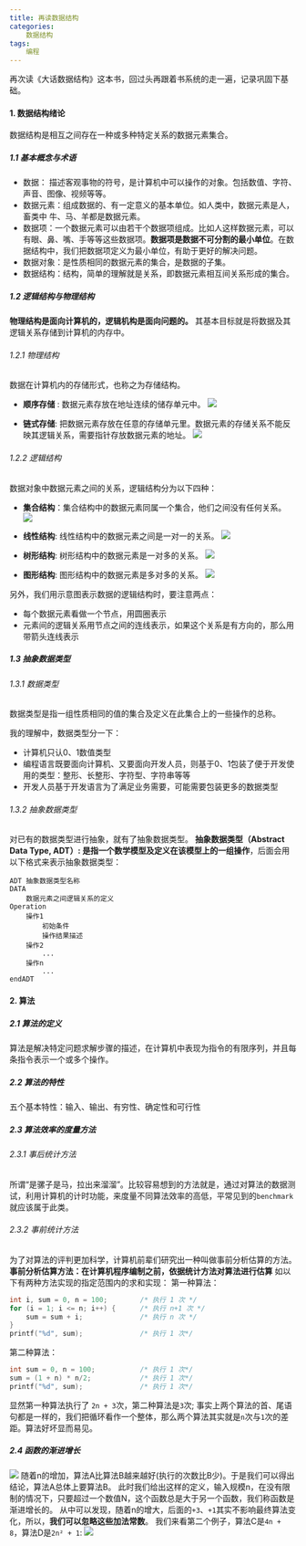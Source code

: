 ```yaml
---
title: 再读数据结构
categories:
    数据结构
tags:
    编程
---
```

再次读《大话数据结构》这本书，回过头再跟着书系统的走一遍，记录巩固下基础。

#### 1. 数据结构绪论
数据结构是相互之间存在一种或多种特定关系的数据元素集合。

##### 1.1 基本概念与术语
* 数据： 描述客观事物的符号，是计算机中可以操作的对象。包括数值、字符、声音、图像、视频等等。
* 数据元素：组成数据的、有一定意义的基本单位。如人类中，数据元素是人，畜类中 牛、马、羊都是数据元素。
* 数据项：一个数据元素可以由若干个数据项组成。比如人这样数据元素，可以有眼、鼻、嘴、手等等这些数据项。**数据项是数据不可分割的最小单位**。在数据结构中，我们把数据项定义为最小单位，有助于更好的解决问题。
* 数据对象：是性质相同的数据元素的集合，是数据的子集。
* 数据结构：结构，简单的理解就是关系，即数据元素相互间关系形成的集合。

##### 1.2 逻辑结构与物理结构
**物理结构是面向计算机的，逻辑机构是面向问题的。** 其基本目标就是将数据及其逻辑关系存储到计算机的内存中。

###### 1.2.1 物理结构
数据在计算机内的存储形式，也称之为存储结构。

* **顺序存储** : 数据元素存放在地址连续的储存单元中。
![](http://wx2.sinaimg.cn/mw690/929194b4gy1fgmtzre5ouj20b402agm0.jpg)

* **链式存储**: 把数据元素存放在任意的存储单元里。数据元素的存储关系不能反映其逻辑关系，需要指针存放数据元素的地址。
![](http://wx2.sinaimg.cn/mw690/929194b4gy1fgmu3lswuwj209207v74z.jpg)

###### 1.2.2 逻辑结构
数据对象中数据元素之间的关系，逻辑结构分为以下四种：
* **集合结构**：集合结构中的数据元素同属一个集合，他们之间没有任何关系。
![](http://wx1.sinaimg.cn/mw690/929194b4gy1fgmu3m85mdj208b07uq3p.jpg)

* **线性结构**: 线性结构中的数据元素之间是一对一的关系。
![](http://wx4.sinaimg.cn/mw690/929194b4gy1fgmu3ml3gfj207a05nq3a.jpg)

* **树形结构**: 树形结构中的数据元素是一对多的关系。
![](http://wx4.sinaimg.cn/mw690/929194b4gy1fgmu3n1lylj208f05gjru.jpg)

* **图形结构**: 图形结构中的数据元素是多对多的关系。
![](http://wx3.sinaimg.cn/mw690/929194b4gy1fgmu3nm4wjj207y06kt99.jpg)

另外，我们用示意图表示数据的逻辑结构时，要注意两点：
* 每个数据元素看做一个节点，用圆圈表示
* 元素间的逻辑关系用节点之间的连线表示，如果这个关系是有方向的，那么用带箭头连线表示

##### 1.3 抽象数据类型
###### 1.3.1 数据类型
数据类型是指一组性质相同的值的集合及定义在此集合上的一些操作的总称。

我的理解中，数据类型分一下：
* 计算机只认0、1数值类型
* 编程语言既要面向计算机、又要面向开发人员，则基于0、1包装了便于开发使用的类型：整形、长整形、字符型、字符串等等
* 开发人员基于开发语言为了满足业务需要，可能需要包装更多的数据类型

###### 1.3.2 抽象数据类型
对已有的数据类型进行抽象，就有了抽象数据类型。
**抽象数据类型（Abstract Data Type, ADT）: 是指一个数学模型及定义在该模型上的一组操作**，后面会用以下格式来表示抽象数据类型：
```
ADT 抽象数据类型名称
DATA
    数据元素之间逻辑关系的定义
Operation
    操作1
        初始条件
        操作结果描述
    操作2
        ...
    操作n
        ...
endADT
```

#### 2. 算法
##### 2.1 算法的定义
算法是解决特定问题求解步骤的描述，在计算机中表现为指令的有限序列，并且每条指令表示一个或多个操作。

##### 2.2 算法的特性
五个基本特性：输入、输出、有穷性、确定性和可行性
##### 2.3 算法效率的度量方法
###### 2.3.1 事后统计方法
所谓“是骡子是马，拉出来溜溜”。比较容易想到的方法就是，通过对算法的数据测试，利用计算机的计时功能，来度量不同算法效率的高低，平常见到的`benchmark`就应该属于此类。

###### 2.3.2 事前统计方法
为了对算法的评判更加科学，计算机前辈们研究出一种叫做事前分析估算的方法。**事前分析估算方法：在计算机程序编制之前，依据统计方法对算法进行估算**
如以下有两种方法实现的指定范围内的求和实现：
第一种算法：
```c
int i, sum = 0, n = 100;        /* 执行 1 次 */
for (i = 1; i <= n; i++) {      /* 执行 n+1 次 */
    sum = sum + i;              /* 执行 n 次 */
}
printf("%d", sum);              /* 执行 1 次*/
```
第二种算法：
```c
int sum = 0, n = 100;           /* 执行 1 次*/
sum = (1 + n) * n/2;            /* 执行 1 次*/
printf("%d", sum);              /* 执行 1 次*/
```
显然第一种算法执行了 `2n + 3`次，第二种算法是`3`次; 事实上两个算法的首、尾语句都是一样的，我们把循环看作一个整体，那么两个算法其实就是`n`次与`1`次的差距。算法好坏显而易见。

##### 2.4 函数的渐进增长
![](http://wx3.sinaimg.cn/mw690/929194b4gy1fgn1bv8smqj20fx046mye.jpg)
随着n的增加，算法A比算法B越来越好(执行的次数比B少)。于是我们可以得出结论，算法A总体上要算法B。 此时我们给出这样的定义，输入规模n，在没有限制的情况下，只要超过一个数值N，这个函数总是大于另一个函数，我们称函数是渐进增长的。
从中可以发现，随着n的增大，后面的`+3`、`+1`其实不影响最终算法变化，所以，**我们可以忽略这些加法常数**。
我们来看第二个例子，算法C是`4n + 8`，算法D是`2n² + 1`:
![](http://wx2.sinaimg.cn/mw690/929194b4gy1fgn1wgesojj20fq04pmyl.jpg)